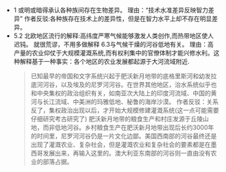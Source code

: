 - 1 或明或暗得承认各种族间存在生物差异。
  理由：“技术水准差异反映智力差异”
  作者反驳:各种族存在技术上的差异性，但是在智力水平上却不存在明显差异。
- 5.2 北欧地区流行的解释:高纬度严寒气候能够激发人类创作,而热带地区使人迟钝。
  就很荒谬，不用多做解释
  6.3与气候干燥的河谷低地有关。
  理由：高产量的农业仰仗于大规模灌溉系统,而有权利集中的官僚体制才能兴修水利。这种解释基于一种事实：各个地区的农业发展都起源于大河流域附近.
  >已知最早的帝国和文字系统兴起于肥沃新月地带的底格里斯河和幼发拉底河河谷，以及埃及的尼罗河河谷。在世界其他地区，治水系统似乎也和中央集权的政治组织有关，如南亚次大陆上的印度河流域、中国的黄河与长江流域、中美洲的玛雅低地、秘鲁的海岸沙漠。
  作者反驳：关系反了，集权政治出现以后，才开始大规模修建灌溉系统(这一点可能需要仔细研究考古研究了)
  >肥沃新月地带的粮食生产和村庄发源于丘陵山地，而非低地河谷。乡村粮食生产在肥沃新月地带出现后长约3000年的时间里，尼罗河河谷仍是一片文化边鄙。美国西南部的河谷最终还是出现了灌溉农业、复杂社会，但是灌溉农业和复杂社会的要素都是在墨西哥发展出来，再输入这里的。澳大利亚东南部的河谷则一直由没有农业的部落占据。